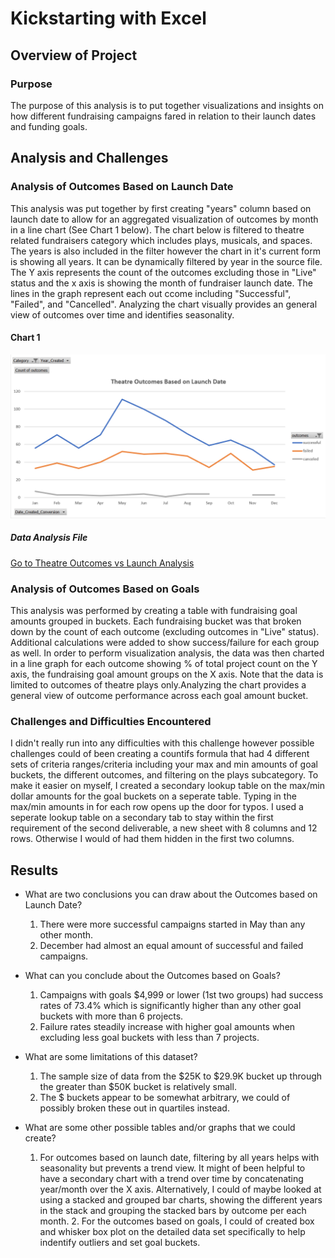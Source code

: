 # Kickstarting with Excel

## Overview of Project

### Purpose

The purpose of this analysis is to put together visualizations and insights on how different fundraising campaigns fared in relation to their launch dates and funding goals.  

## Analysis and Challenges

### Analysis of Outcomes Based on Launch Date

This analysis was put together by first creating "years" column based on launch date to allow for an aggregated visualization of outcomes by month in a line chart (See Chart 1 below). The chart below is filtered to theatre related fundraisers category which includes plays, musicals, and spaces.  The years is also included in the filter however the chart in it's current form is showing all years.  It can be dynamically filtered by year in the source file.   The Y axis represents the count of the outcomes excluding those in "Live" status and the x axis is showing the month of fundraiser launch date.  The lines in the graph represent each out ccome including "Successful", "Failed", and "Cancelled".  Analyzing the chart visually provides an general view of outcomes over time and identifies seasonality.

#### Chart 1

![](Theatre_Outcomes_vs_Launch.png)

##### Data Analysis File
 [Go to Theatre Outcomes vs Launch Analysis](https://github.com/sbretag/kickstarter-analysis/main/Kickstarter_Challenge.xlsx)

### Analysis of Outcomes Based on Goals

This analysis was performed by creating a table with fundraising goal amounts grouped in buckets.  Each fundraising bucket was that broken down by the count of each outcome (excluding outcomes in "Live" status).  Additional calculations were added to show success/failure for each group as well.  In order to perform visualization analysis, the data was then charted in a line graph for each outcome showing % of total project count on the Y axis, the fundraising goal amount groups on the X axis.  Note that the data is limited to outcomes of theatre plays only.Analyzing the chart provides a general view of outcome performance across each goal amount bucket.

### Challenges and Difficulties Encountered

I didn't really run into any difficulties with this challenge however possible challenges could of been creating a countifs formula that had 4 different sets of criteria ranges/criteria including your max and min amounts of goal buckets, the different outcomes, and filtering on the plays subcategory.  To make it easier on myself, I created a secondary lookup table on the max/min dollar amounts for the goal buckets on a seperate table.  Typing in the max/min amounts in for each row opens up the door for typos.  I used a seperate lookup table on a secondary tab to stay within the first requirement of the second deliverable, a new sheet with 8 columns and 12 rows.  Otherwise I would of had them hidden in the first two columns.

## Results

- What are two conclusions you can draw about the Outcomes based on Launch Date?

	1. There were more successful campaigns started in May than any other month.
	2. December had almost an equal amount of successful and failed campaigns.

- What can you conclude about the Outcomes based on Goals?
	1. Campaigns with goals $4,999 or lower (1st two groups) had success rates of 73.4% which is significantly higher than any other goal buckets with more than 6 projects.  
	2. Failure rates steadily increase with higher goal amounts when excluding less goal buckets with less than 7 projects.

- What are some limitations of this dataset?
	1. The sample size of data from the $25K to $29.9K bucket up through the greater than $50K bucket is relatively small.
	2. The $ buckets appear to be somewhat arbitrary, we could of possibly broken these out in quartiles instead. 
 

- What are some other possible tables and/or graphs that we could create?

	1. For outcomes based on launch date, filtering by all years helps with seasonality but prevents a trend view.  It might of been helpful to have a secondary chart with a trend over time by concatenating year/month over the X axis.  Alternatively, I could of maybe looked at using a stacked and grouped bar charts, showing the different years in the stack and grouping the stacked bars by outcome per each month.
        2. For the outcomes based on goals, I could of created box and whisker box plot on the detailed data set specifically to help indentify outliers and set goal buckets.

